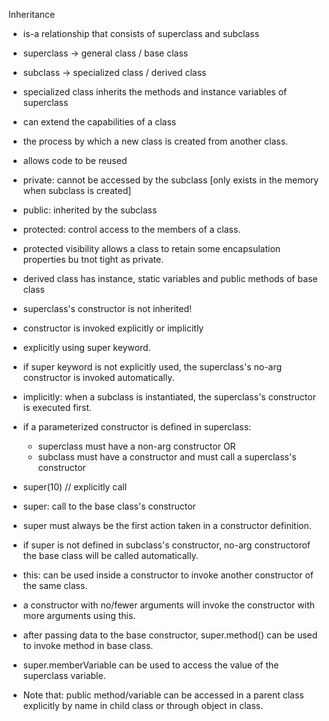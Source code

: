 Inheritance
- is-a relationship that consists of superclass and subclass
- superclass -> general class / base class
- subclass -> specialized class / derived class
- specialized class inherits the methods and instance variables of superclass
- can extend the capabilities of a class 
- the process by which a new class is created from another class.
- allows code to be reused
- private: cannot be accessed by the subclass [only exists in the memory when subclass is created]
- public: inherited by the subclass
- protected: control access to the members of a class.
- protected visibility allows a class to retain some encapsulation properties bu tnot tight as private.
- derived class has instance, static variables and public methods of base class
- superclass's constructor is not inherited!
- constructor is invoked explicitly or implicitly
- explicitly using super keyword.
- if super keyword is not explicitly used, the superclass's no-arg constructor is invoked automatically.
- implicitly: when a subclass is instantiated, the superclass's constructor is executed first.
- if a parameterized constructor is defined in superclass:
   - superclass must have a non-arg constructor 
   OR
   - subclass must have a constructor and must call a superclass's constructor
- super(10) // explicitly call
- super: call to the base class's constructor
- super must always be the first action taken in a constructor definition.
- if super is not defined in subclass's constructor, no-arg constructorof the base class will be called automatically.
- this: can be used inside a constructor to invoke another constructor of the same class.
- a constructor with no/fewer arguments will invoke the constructor with more arguments using this.
- after passing data to the base constructor, super.method() can be used to invoke method in base class.
- super.memberVariable can be used to access the value of the superclass variable.

- Note that: public method/variable can be accessed in a parent class explicitly by name in child class or through object in class. 